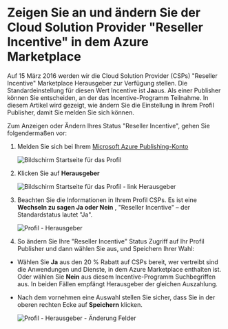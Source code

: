 <properties
   pageTitle="Zum Anzeigen und Ändern der Cloud Solution Provider Reseller Incentive | Microsoft Azure"
   description="Zum Anzeigen und ändern Ihre Auswahl für CSP Reseller"
   services="marketplace-publishing"
   documentationCenter="na"
   authors="DavidBosland"
   manager="lakoch"
   editor=""/>

<tags
   ms.service="marketplace"
   ms.devlang="na"
   ms.topic="article"
   ms.tgt_pltfrm="na"
   ms.workload="na"
   ms.date="02/10/2016"
   ms.author="DavidBosland"/>

# <a name="view-and-change-your-cloud-solution-provider-reseller-incentive-in-the-azure-marketplace"></a>Zeigen Sie an und ändern Sie der Cloud Solution Provider "Reseller Incentive" in dem Azure Marketplace

Auf 15 März 2016 werden wir die Cloud Solution Provider (CSPs) "Reseller Incentive" Marketplace Herausgeber zur Verfügung stellen.  Die Standardeinstellung für diesen Wert Incentive ist **Ja**aus.  Als einer Publisher können Sie entscheiden, an der das Incentive-Programm Teilnahme.  In diesem Artikel wird gezeigt, wie ändern Sie die Einstellung in Ihrem Profil Publisher, damit Sie melden Sie sich können.

Zum Anzeigen oder Ändern Ihres Status "Reseller Incentive", gehen Sie folgendermaßen vor:

1.  Melden Sie sich bei Ihrem [Microsoft Azure Publishing-Konto](https://publish.windowsazure.com/workspace)

    ![Bildschirm Startseite für das Profil][1]

2.  Klicken Sie auf **Herausgeber**

    ![Bildschirm Startseite für das Profil - link Herausgeber][2]

3.  Beachten Sie die Informationen in Ihrem Profil CSPs.  Es ist eine **Wechseln zu sagen Ja oder Nein** , "Reseller Incentive" – der Standardstatus lautet "Ja".

    ![Profil - Herausgeber][3]

4.  So ändern Sie Ihre "Reseller Incentive" Status Zugriff auf Ihr Profil Publisher und dann wählen Sie aus, und Speichern Ihrer Wahl:

  - Wählen Sie **Ja** aus den 20 % Rabatt auf CSPs bereit, wer vertreibt sind die Anwendungen und Dienste, in dem Azure Marketplace enthalten ist.  Oder wählen Sie **Nein** aus diesem Incentive-Programm Suchbegriffen aus.  In beiden Fällen empfängt Herausgeber der gleichen Auszahlung.

  - Nach dem vornehmen eine Auswahl stellen Sie sicher, dass Sie in der oberen rechten Ecke auf **Speichern** klicken.

    ![Profil - Herausgeber - Änderung Felder][4]

[1]: ./media/marketplace-publishing-csp-incentive/profile-stock.png
[2]: ./media/marketplace-publishing-csp-incentive/profile-boxes.png
[3]: ./media/marketplace-publishing-csp-incentive/profile-publishers-boxes.png
[4]: ./media/marketplace-publishing-csp-incentive/profile-publishers-change-boxes.png
